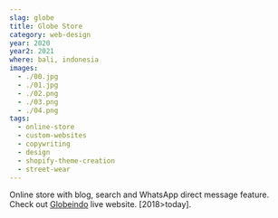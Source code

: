```yaml
---
slag: globe
title: Globe Store
category: web-design
year: 2020
year2: 2021
where: bali, indonesia
images:
  - ./00.jpg
  - ./01.jpg
  - ./02.png
  - ./03.png
  - ./04.png
tags:
  - online-store
  - custom-websites
  - copywriting
  - design
  - shopify-theme-creation
  - street-wear
---
```


Online store with blog, search and WhatsApp direct message feature.
Check out [Globeindo](https://globeindo.com) live website.
[2018>today].
